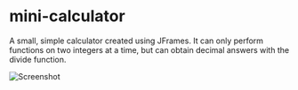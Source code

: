 # mini-calculator
A small, simple calculator created using JFrames. It can only perform functions on two integers at a time, but can obtain decimal answers with the divide function.

![Screenshot](mini-calculator/miniCalculator.jpg?raw=true "Screenshot")
